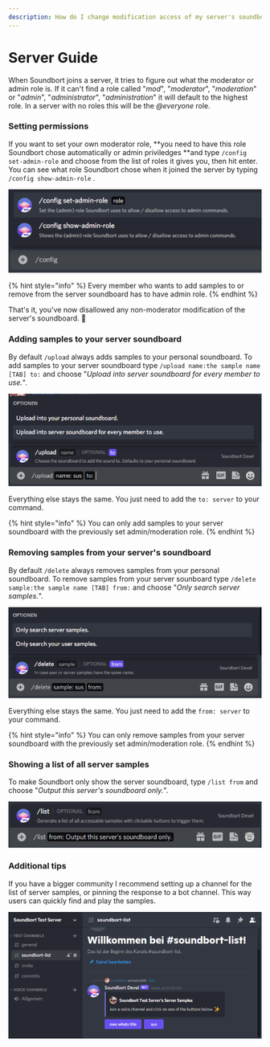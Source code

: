 ```yaml
---
description: How do I change modification access of my server's soundboard?
---
```


# Server Guide

When Soundbort joins a server, it tries to figure out what the moderator or admin role is. If it can't find a role called "_mod_", "_moderator_", "_moderation_" or "_admin_", "_administrator_", "_administration_" it will default to the highest role. In a server with no roles this will be the _@everyone_ role.

### Setting permissions

If you want to set your own moderator role, **you need to have this role Soundbort chose automatically or admin priviledges **and type `/config set-admin-role` and choose from the list of roles it gives you, then hit enter. You can see what role Soundbort chose when it joined the server by typing `/config show-admin-role` .

![Commands for setting and viewing the moderator/admin role.](../.gitbook/assets/grafik.png)

{% hint style="info" %}
Every member who wants to add samples to or remove from the server soundboard has to have admin role.
{% endhint %}

That's it, you've now disallowed any non-moderator modification of the server's soundboard. :tada:&#x20;

### Adding samples to your server soundboard

By default `/upload` always adds samples to your personal soundboard. To add samples to your server soundboard type `/upload name:the sample name [TAB] to:` and choose "_Upload into server soundboard for every member to use._".

![Add samples to your server soundboard.](<../.gitbook/assets/grafik (14).png>)

Everything else stays the same. You just need to add the `to: server` to your command.

{% hint style="info" %}
You can only add samples to your server soundboard with the previously set admin/moderation role.
{% endhint %}

### Removing samples from your server's soundboard

By default `/delete` always removes samples from your personal soundboard. To remove samples from your server sounboard type `/delete sample:the sample name [TAB] from:` and choose "_Only search server samples._".

![Command to remove a sample from your server's soundboard.](<../.gitbook/assets/grafik (17).png>)

Everything else stays the same. You just need to add the `from: server` to your command.

{% hint style="info" %}
You can only remove samples from your server soundboard with the previously set admin/moderation role.
{% endhint %}

### Showing a list of all server samples

To make Soundbort only show the server soundboard, type `/list from` and choose "_Output this server's soundboard only._".

![Command for showing only the server soundboard.](<../.gitbook/assets/grafik (4).png>)

### Additional tips

If you have a bigger community I recommend setting up a channel for the list of server samples, or pinning the response to a bot channel. This way users can quickly find and play the samples.

![Setup of a channel which shows the server's soundboard.](<../.gitbook/assets/grafik (6).png>)

